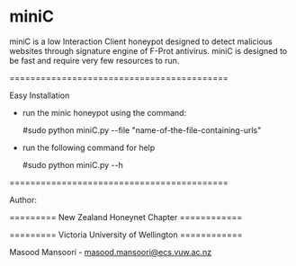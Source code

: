 miniC
========================================

miniC is a low Interaction Client honeypot designed to detect malicious websites through signature engine of F-Prot antivirus. miniC is designed to be fast and require very few resources to run.



==========================================

Easy Installation

 - run the minic honeypot using the command:
    
	#sudo python miniC.py --file "name-of-the-file-containing-urls"

 - run the following command for help
	
	#sudo python miniC.py --h

==========================================

Author:

========= New Zealand Honeynet Chapter ============

========= Victoria University of Wellington ============

Masood Mansoori - masood.mansoori@ecs.vuw.ac.nz

